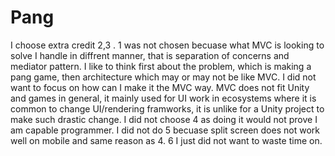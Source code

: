 # Pang
I choose extra credit 2,3 .
1 was not chosen becuase what MVC is looking to solve I handle in diffrent manner, that is separation of concerns and mediator pattern.
I like to think first about the problem, which is making a pang game, then architecture which may or may not be like MVC. 
I did not want to focus on how can I make it the MVC way.
MVC does not fit Unity and games in general, it mainly used for UI work in ecosystems where it is common to change UI/rendering framworks, it is unlike for a Unity project to make such drastic change.
I did not choose 4 as doing it would not prove I am capable programmer.
I did not do 5 becuase split screen does not work well on mobile and same reason as 4.
6 I just did not want to waste time on.
